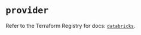 # `provider`

Refer to the Terraform Registry for docs: [`databricks`](https://registry.terraform.io/providers/databricks/databricks/1.83.0/docs).
